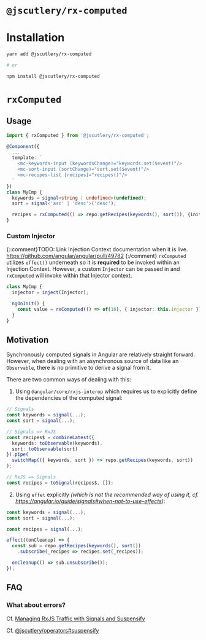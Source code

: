 # `@jscutlery/rx-computed`

# Installation

```sh
yarn add @jscutlery/rx-computed

# or

npm install @jscutlery/rx-computed
```

# `rxComputed`

## Usage

```typescript
import { rxComputed } from '@jscutlery/rx-computed';

@Component({
  ...
  template: `
    <mc-keywords-input (keywordsChange)="keywords.set($event)"/>
    <mc-sort-input (sortChange)="sort.set($event)"/>
    <mc-recipes-list [recipes]="recipes()"/>
  `
})
class MyCmp {
  keywords = signal<string | undefined>(undefined);
  sort = signal<'asc' | 'desc'>('desc');

  recipes = rxComputed(() => repo.getRecipes(keywords(), sort()), {initialValue: []});
}
```

### Custom Injector

{::comment}TODO: Link Injection Context documentation when it is live. https://github.com/angular/angular/pull/49782 {:/comment}
`rxComputed` utilizes `effect()` underneath so it is **required** to be invoked within an Injection Context. However, a custom `Injector`
can be passed in and `rxComputed` will invoke within that Injector context.

```ts
class MyCmp {
  injector = inject(Injector);

  ngOnInit() {
    const value = rxComputed(() => of(16), { injector: this.injector });
  }
}
```

## Motivation

Synchronously computed signals in Angular are relatively straight forward. However, when dealing with an asynchronous source of data like an `Observable`, there is no primitive to derive a signal from it.

There are two common ways of dealing with this:

1. Using `@angular/core/rxjs-interop` which requires us to explicitly define the dependencies of the computed signal:

```typescript
// Signals
const keywords = signal(...);
const sort = signal(...);

// Signals => RxJS
const recipes$ = combineLatest({
  keywords: toObservable(keywords),
  sort: toObservable(sort)
}).pipe(
  switchMap(({ keywords, sort }) => repo.getRecipes(keywords, sort))
);

// RxJS => Signals
const recipes = toSignal(recipes$, []);
```

2. Using `effet` explicitly _(which is not the recommended way of using it, cf. https://angular.io/guide/signals#when-not-to-use-effects)_:

```typescript
const keywords = signal(...);
const sort = signal(...);

const recipes = signal(...);

effect((onCleanup) => {
  const sub = repo.getRecipes(keywords(), sort())
    .subscribe(_recipes => recipes.set(_recipes));

  onCleanup(() => sub.unsubscribe());
});
```

## FAQ

### What about errors?

Cf. [Managing RxJS Traffic with Signals and Suspensify](https://marmicode.io/blog/managing-rxjs-traffic-with-signals)

Cf. [@jscutlery/operators#suspensify](../operators/README.md#suspensify)
